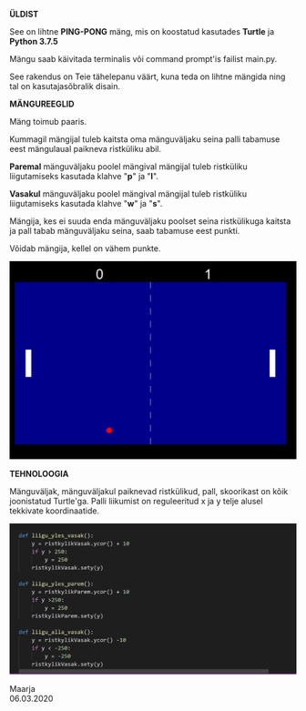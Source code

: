 
<b>ÜLDIST</b>

See on lihtne <b>PING-PONG</b> mäng, mis on koostatud kasutades <b>Turtle</b> ja <b>Python 3.7.5</b> 

Mängu saab käivitada terminalis või command prompt'is failist main.py.

See rakendus on Teie tähelepanu väärt, kuna teda on lihtne mängida ning tal on kasutajasõbralik disain.

<b>MÄNGUREEGLID</b>

Mäng toimub paaris.

Kummagil mängijal tuleb kaitsta oma mänguväljaku seina palli tabamuse eest mängulaual paikneva ristküliku abil.

<b>Paremal</b> mänguväljaku poolel mängival mängijal tuleb ristküliku liigutamiseks kasutada klahve "<b>p</b>" ja "<b>l</b>".

<b>Vasakul</b> mänguväljaku poolel mängival mängijal tuleb ristküliku liigutamiseks kasutada klahve "<b>w</b>" ja "<b>s</b>".

Mängija, kes ei suuda enda mänguväljaku poolset seina ristkülikuga kaitsta ja pall tabab mänguväljaku seina, saab tabamuse eest punkti. 

Võidab mängija, kellel on vähem punkte.

![Mänguväljaku pilt](/foto/pilt.PNG) 

<b>TEHNOLOOGIA</b>

Mänguväljak, mänguväljakul paiknevad ristkülikud, pall, skoorikast on kõik joonistatud Turtle'ga. Palli liikumist on reguleeritud x ja y telje alusel tekkivate koordinaatide.

![Koodi pilt](/foto/pilt4.PNG) 

Maarja<br>
06.03.2020

